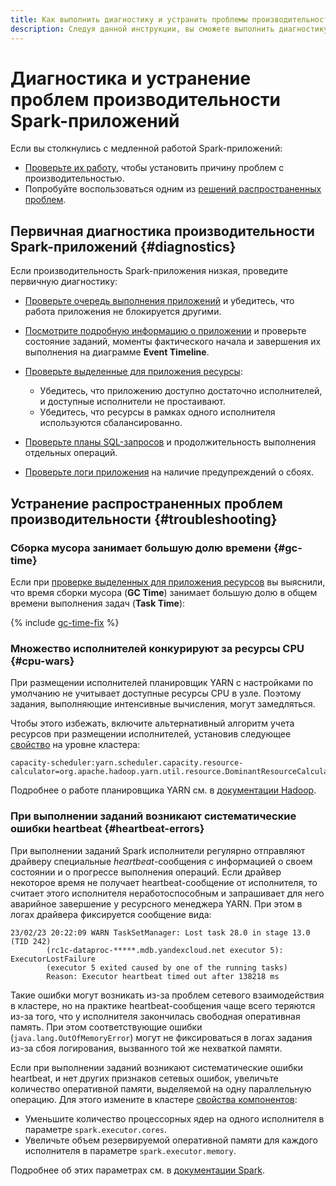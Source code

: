 ```yaml
---
title: Как выполнить диагностику и устранить проблемы производительности Spark-приложений в {{ dataproc-full-name }}
description: Следуя данной инструкции, вы сможете выполнить диагностику и устранить проблемы производительности Spark-приложений.
---
```


# Диагностика и устранение проблем производительности Spark-приложений

Если вы столкнулись с медленной работой Spark-приложений:

* [Проверьте их работу](#diagnostics), чтобы установить причину проблем с производительностью.
* Попробуйте воспользоваться одним из [решений распространенных проблем](#troubleshooting).

## Первичная диагностика производительности Spark-приложений {#diagnostics}

Если производительность Spark-приложения низкая, проведите первичную диагностику:

* [Проверьте очередь выполнения приложений](./spark-monitoring.md#queue) и убедитесь, что работа приложения не блокируется другими.
* [Посмотрите подробную информацию о приложении](./spark-monitoring.md#info) и проверьте состояние заданий, моменты фактического начала и завершения их выполнения на диаграмме **Event Timeline**.
* [Проверьте выделенные для приложения ресурсы](./spark-monitoring.md#resources):

    * Убедитесь, что приложению доступно достаточно исполнителей, и доступные исполнители не простаивают.
    * Убедитесь, что ресурсы в рамках одного исполнителя используются сбалансированно.

* [Проверьте планы SQL-запросов](./spark-monitoring.md#sql) и продолжительность выполнения отдельных операций.
* [Проверьте логи приложения](./spark-monitoring.md#logs) на наличие предупреждений о сбоях.

## Устранение распространенных проблем производительности {#troubleshooting}

### Сборка мусора занимает большую долю времени {#gc-time}

Если при [проверке выделенных для приложения ресурсов](./spark-monitoring.md#resources) вы выяснили, что время сборки мусора (**GC Time**) занимает большую долю в общем времени выполнения задач (**Task Time**):

{% include [gc-time-fix](../../_includes/data-proc/gc-time-fix.md) %}

### Множество исполнителей конкурируют за ресурсы CPU {#cpu-wars}

При размещении исполнителей планировщик YARN с настройками по умолчанию не учитывает доступные ресурсы CPU в узле. Поэтому задания, выполняющие интенсивные вычисления, могут замедляться.

Чтобы этого избежать, включите альтернативный алгоритм учета ресурсов при размещении исполнителей, установив следующее [свойство](../concepts/settings-list.md) на уровне кластера:

```text
capacity-scheduler:yarn.scheduler.capacity.resource-calculator=org.apache.hadoop.yarn.util.resource.DominantResourceCalculator
```

Подробнее о работе планировщика YARN см. в [документации Hadoop](https://hadoop.apache.org/docs/current/hadoop-yarn/hadoop-yarn-site/CapacityScheduler.html).

### При выполнении заданий возникают систематические ошибки heartbeat {#heartbeat-errors}

При выполнении заданий Spark исполнители регулярно отправляют драйверу специальные _heartbeat_-сообщения с информацией о своем состоянии и о прогрессе выполнения операций. Если драйвер некоторое время не получает heartbeat-сообщение от исполнителя, то считает этого исполнителя неработоспособным и запрашивает для него аварийное завершение у ресурсного менеджера YARN. При этом в логах драйвера фиксируется сообщение вида:

```text
23/02/23 20:22:09 WARN TaskSetManager: Lost task 28.0 in stage 13.0 (TID 242) 
        (rc1c-dataproc-*****.mdb.yandexcloud.net executor 5): ExecutorLostFailure 
        (executor 5 exited caused by one of the running tasks) 
        Reason: Executor heartbeat timed out after 138218 ms
```

Такие ошибки могут возникать из-за проблем сетевого взаимодействия в кластере, но на практике heartbeat-сообщения чаще всего теряются из-за того, что у исполнителя закончилась свободная оперативная память. При этом соответствующие ошибки (`java.lang.OutOfMemoryError`) могут не фиксироваться в логах задания из-за сбоя логирования, вызванного той же нехваткой памяти.

Если при выполнении заданий возникают систематические ошибки heartbeat, и нет других признаков сетевых ошибок, увеличьте количество оперативной памяти, выделяемой на одну параллельную операцию. Для этого измените в кластере [свойства компонентов](../concepts/settings-list.md):

* Уменьшите количество процессорных ядер на одного исполнителя в параметре `spark.executor.cores`.
* Увеличьте объем резервируемой оперативной памяти для каждого исполнителя в параметре `spark.executor.memory`.

Подробнее об этих параметрах см. в [документации Spark](https://spark.apache.org/docs/latest/configuration.html#available-properties).
